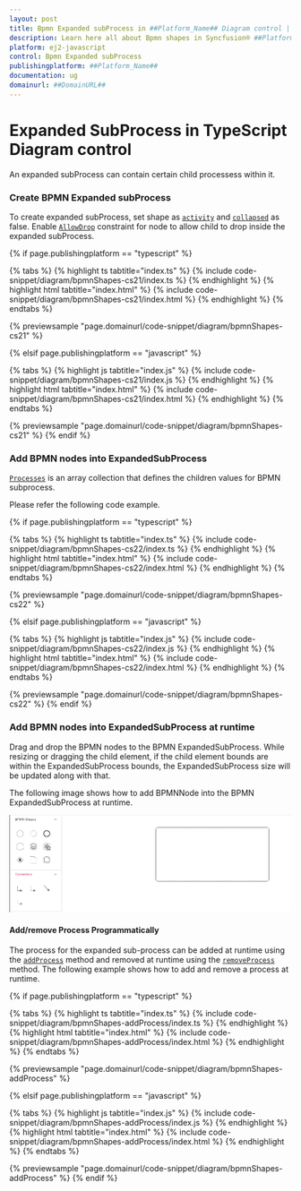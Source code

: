 ```yaml
---
layout: post
title: Bpmn Expanded subProcess in ##Platform_Name## Diagram control | Syncfusion®
description: Learn here all about Bpmn shapes in Syncfusion® ##Platform_Name## Diagram control of Syncfusion Essential® JS 2 and more.
platform: ej2-javascript
control: Bpmn Expanded subProcess 
publishingplatform: ##Platform_Name##
documentation: ug
domainurl: ##DomainURL##
---
```



# Expanded SubProcess in TypeScript Diagram control
An expanded subProcess can contain certain child processess within it.

### Create BPMN Expanded subProcess

To create expanded subProcess, set shape as [`activity`](../../api/diagram/bpmnActivityModel/)  and [`collapsed`](../../api/diagram/bpmnSubProcessModel/#collapsed) as false. Enable [`AllowDrop`](../../api/diagram/nodeConstraints/) constraint for node to allow child to drop inside the expanded subProcess.

{% if page.publishingplatform == "typescript" %}

 {% tabs %}
{% highlight ts tabtitle="index.ts" %}
{% include code-snippet/diagram/bpmnShapes-cs21/index.ts %}
{% endhighlight %}
{% highlight html tabtitle="index.html" %}
{% include code-snippet/diagram/bpmnShapes-cs21/index.html %}
{% endhighlight %}
{% endtabs %}
        
{% previewsample "page.domainurl/code-snippet/diagram/bpmnShapes-cs21" %}

{% elsif page.publishingplatform == "javascript" %}

{% tabs %}
{% highlight js tabtitle="index.js" %}
{% include code-snippet/diagram/bpmnShapes-cs21/index.js %}
{% endhighlight %}
{% highlight html tabtitle="index.html" %}
{% include code-snippet/diagram/bpmnShapes-cs21/index.html %}
{% endhighlight %}
{% endtabs %}

{% previewsample "page.domainurl/code-snippet/diagram/bpmnShapes-cs21" %}
{% endif %}

### Add BPMN nodes into ExpandedSubProcess

[`Processes`](../../api/diagram/bpmnSubProcessModel/#processes) is an array collection that defines the children values for BPMN subprocess.

Please refer the following code example.

{% if page.publishingplatform == "typescript" %}

 {% tabs %}
{% highlight ts tabtitle="index.ts" %}
{% include code-snippet/diagram/bpmnShapes-cs22/index.ts %}
{% endhighlight %}
{% highlight html tabtitle="index.html" %}
{% include code-snippet/diagram/bpmnShapes-cs22/index.html %}
{% endhighlight %}
{% endtabs %}
        
{% previewsample "page.domainurl/code-snippet/diagram/bpmnShapes-cs22" %}

{% elsif page.publishingplatform == "javascript" %}

{% tabs %}
{% highlight js tabtitle="index.js" %}
{% include code-snippet/diagram/bpmnShapes-cs22/index.js %}
{% endhighlight %}
{% highlight html tabtitle="index.html" %}
{% include code-snippet/diagram/bpmnShapes-cs22/index.html %}
{% endhighlight %}
{% endtabs %}

{% previewsample "page.domainurl/code-snippet/diagram/bpmnShapes-cs22" %}
{% endif %}

### Add BPMN nodes into ExpandedSubProcess at runtime

Drag and drop the BPMN nodes to the BPMN ExpandedSubProcess.
While resizing or dragging the child element, if the child element bounds are within the ExpandedSubProcess bounds, the ExpandedSubProcess size will be updated along with that.

The following image shows how to add BPMNNode into the BPMN ExpandedSubProcess at runtime.

![Expanded subProcess BPMN Shape](../images/expanded-Gif.gif)

#### Add/remove Process Programmatically

The process for the expanded sub-process can be added at runtime using the [`addProcess`](../../api/diagram/#addprocess) method and removed at runtime using the [`removeProcess`](../../api/diagram/#removeprocess) method. The following example shows how to add and remove a process at runtime.


{% if page.publishingplatform == "typescript" %}

 {% tabs %}
{% highlight ts tabtitle="index.ts" %}
{% include code-snippet/diagram/bpmnShapes-addProcess/index.ts %}
{% endhighlight %}
{% highlight html tabtitle="index.html" %}
{% include code-snippet/diagram/bpmnShapes-addProcess/index.html %}
{% endhighlight %}
{% endtabs %}
        
{% previewsample "page.domainurl/code-snippet/diagram/bpmnShapes-addProcess" %}

{% elsif page.publishingplatform == "javascript" %}

{% tabs %}
{% highlight js tabtitle="index.js" %}
{% include code-snippet/diagram/bpmnShapes-addProcess/index.js %}
{% endhighlight %}
{% highlight html tabtitle="index.html" %}
{% include code-snippet/diagram/bpmnShapes-addProcess/index.html %}
{% endhighlight %}
{% endtabs %}

{% previewsample "page.domainurl/code-snippet/diagram/bpmnShapes-addProcess" %}
{% endif %}